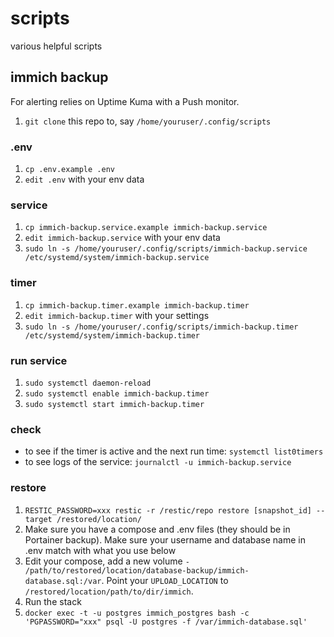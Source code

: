 # scripts

various helpful scripts

## immich backup

For alerting relies on Uptime Kuma with a Push monitor.

1. `git clone` this repo to, say `/home/youruser/.config/scripts`

### .env

1. `cp .env.example .env`
2. `edit .env` with your env data

### service

1. `cp immich-backup.service.example immich-backup.service`
2. `edit immich-backup.service` with your env data
3. `sudo ln -s /home/youruser/.config/scripts/immich-backup.service /etc/systemd/system/immich-backup.service`

### timer

1. `cp immich-backup.timer.example immich-backup.timer`
2. `edit immich-backup.timer` with your settings
3. `sudo ln -s /home/youruser/.config/scripts/immich-backup.timer /etc/systemd/system/immich-backup.timer`

### run service

1. `sudo systemctl daemon-reload`
2. `sudo systemctl enable immich-backup.timer`
3. `sudo systemctl start immich-backup.timer`

### check

- to see if the timer is active and the next run time: `systemctl list0timers`
- to see logs of the service: `journalctl -u immich-backup.service`

### restore

1. `RESTIC_PASSWORD=xxx restic -r /restic/repo restore [snapshot_id] --target /restored/location/`
2. Make sure you have a compose and .env files (they should be in Portainer backup). Make sure your username and database name in .env match with what you use below
3. Edit your compose, add a new volume `- /path/to/restored/location/database-backup/immich-database.sql:/var`. Point your `UPLOAD_LOCATION` to `/restored/location/path/to/dir/immich`.
4. Run the stack
5. `docker exec -t -u postgres immich_postgres bash -c 'PGPASSWORD="xxx" psql -U postgres -f /var/immich-database.sql'`
